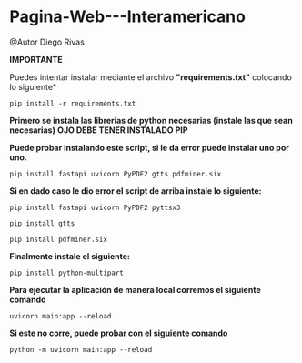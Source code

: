 # Pagina-Web---Interamericano

@Autor Diego Rivas

**IMPORTANTE**

Puedes intentar instalar mediante el archivo **"requirements.txt"** colocando lo siguiente*

```
pip install -r requirements.txt
```

**Primero se instala las librerias de python necesarias (instale las que sean necesarias)**
**OJO DEBE TENER INSTALADO PIP**

**Puede probar instalando este script, si le da error puede instalar uno por uno.**
```
pip install fastapi uvicorn PyPDF2 gtts pdfminer.six
```
**Si en dado caso le dio error el script de arriba instale lo siguiente:**    
```
pip install fastapi uvicorn PyPDF2 pyttsx3
```
```
pip install gtts
```
```
pip install pdfminer.six
```
**Finalmente instale el siguiente:**
```
pip install python-multipart
```


**Para ejecutar la aplicación de manera local corremos el siguiente comando**
```
uvicorn main:app --reload
```
**Si este no corre, puede probar con el siguiente comando**
```
python -m uvicorn main:app --reload
```

